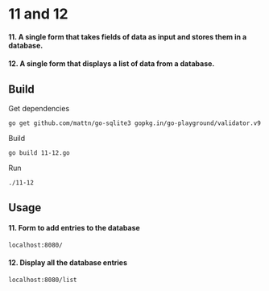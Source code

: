 11 and 12
==

#### 11. A single form that takes fields of data as input and stores them in a database.
#### 12. A single form that displays a list of data from a database.



Build 
-----

Get dependencies

    go get github.com/mattn/go-sqlite3 gopkg.in/go-playground/validator.v9

Build

    go build 11-12.go
    
Run

    ./11-12
    
Usage
-----

#### 11. Form to add entries to the database

    localhost:8080/


#### 12. Display all the database entries
 
    localhost:8080/list
    




